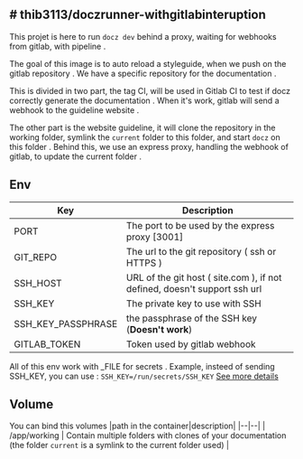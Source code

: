 
  ## # thib3113/doczrunner-withgitlabinteruption
This projet is here to run `docz dev` behind a proxy, waiting for webhooks from gitlab, with pipeline .

The goal of this image is to auto reload a styleguide, when we push on the gitlab repository .
We have a specific repository for the documentation .

This is divided in two part, the tag CI, will be used in Gitlab CI to test if docz correctly generate the documentation . When it's work, gitlab will send a webhook to the guideline website .

The other part is the website guideline, it will clone the repository in the working folder, symlink the `current` folder to this folder, and start `docz` on this folder . Behind this, we use an express proxy, handling the webhook of gitlab, to update the current folder . 

Env
---
| Key | Description |
|--|--|
|PORT|The port to be used by the express proxy [3001]|
| GIT_REPO | The url to the git repository ( ssh or HTTPS ) |
|SSH_HOST| URL of the git host ( site.com ), if not defined, doesn't support ssh url|
|SSH_KEY| The private key to use with SSH|
|SSH_KEY_PASSPHRASE| the passphrase of the SSH key (**Doesn't work**)|
| GITLAB_TOKEN | Token used by gitlab webhook |

All of this env work with _FILE for secrets .
Example, insteed of sending SSH_KEY, you can use :
`SSH_KEY=/run/secrets/SSH_KEY`
[See more details](https://docs.docker.com/engine/swarm/secrets/)

Volume
---
You can bind this volumes
|path in the container|description|
|--|--|
| /app/working | Contain multiple folders with clones of your documentation (the folder `current` is a symlink to the current folder used) |
